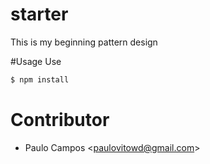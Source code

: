# starter
This is my beginning pattern design

#Usage
Use
```bash
$ npm install
```

# Contributor
* Paulo Campos <[paulovitowd@gmail.com](mailto:paulovitowd@gmail.com)>
